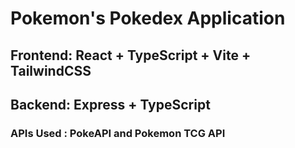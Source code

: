 # Pokemon's Pokedex Application
## Frontend: React + TypeScript + Vite + TailwindCSS
## Backend: Express + TypeScript

### APIs Used : PokeAPI and Pokemon TCG API